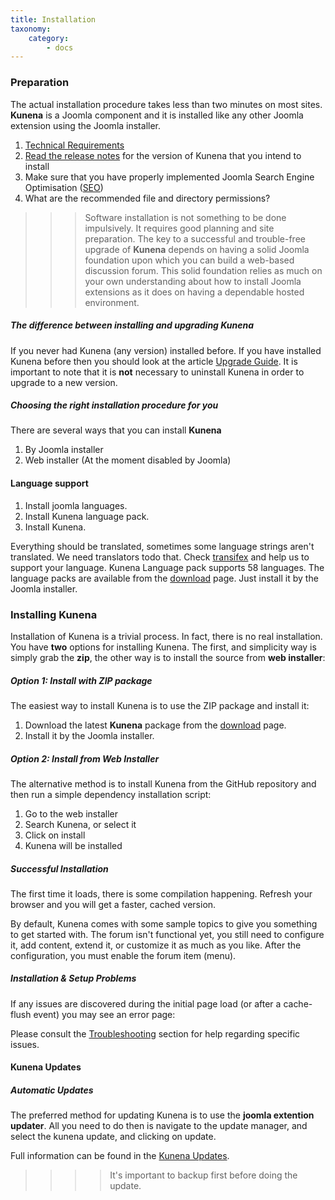```yaml
---
title: Installation
taxonomy:
    category:
        - docs
---
```


### Preparation

The actual installation procedure takes less than two minutes on most sites.  **Kunena** is a Joomla component and it is installed like any other Joomla extension using the Joomla installer.

1. [Technical Requirements](../../basics/requirements)
2. [Read the release notes](../../troubleshooting) for the version of Kunena that you intend to install 
3. Make sure that you have properly implemented Joomla Search Engine Optimisation ([SEO](../../faq/seo)) 
4. What are the recommended file and directory permissions? 

>>> Software installation is not something to be done impulsively.  It requires good planning and site preparation.  The key to a successful and trouble-free upgrade of **Kunena** depends on having a solid Joomla foundation upon which you can build a web-based discussion forum.  This solid foundation relies as much on your own understanding about how to install Joomla extensions as it does on having a dependable hosted environment.


##### The difference between installing and upgrading Kunena
If you never had Kunena (any version) installed before.  If you have installed Kunena before then you should look at the article [Upgrade Guide](../../basics/upgrade). It is important to note that it is **not** necessary to uninstall Kunena in order to upgrade to a new version.

##### Choosing the right installation procedure for you
There are several ways that you can install **Kunena** 

1. By Joomla installer
2. Web installer (At the moment disabled by Joomla)

#### Language support

1. Install joomla languages.
2. Install Kunena language pack.
3. Install Kunena. 

Everything should be translated, sometimes some language strings aren't translated. We need translators todo that. Check [transifex](https://www.transifex.com/Kunena-Forum/) and help us to support your language.
Kunena Language pack supports 58 languages.  The language packs are available from the [download](http://www.kunena.org/download) page.  Just install it by the Joomla installer.

### Installing Kunena

Installation of Kunena is a trivial process. In fact, there is no real installation.  You have **two** options for installing Kunena.  The first, and simplicity way is simply grab the **zip**, the other way is to install the source from **web installer**:

##### Option 1: Install with ZIP package

The easiest way to install Kunena is to use the ZIP package and install it:

1. Download the latest **Kunena** package from the [download](http://kunena.org/downloads) page.
2. Install it by the Joomla installer.


##### Option 2: Install from Web Installer

The alternative method is to install Kunena from the GitHub repository and then run a simple dependency installation script:

1. Go to the web installer
2. Search Kunena, or select it
3. Click on install
4. Kunena will be installed


##### Successful Installation

The first time it loads, there is some compilation happening. Refresh your browser and you will get a faster, cached version.

By default, Kunena comes with some sample topics to give you something to get started with. The forum isn't functional yet, you still need to configure it, add content, extend it, or customize it as much as you like. After the configuration, you must enable the forum item (menu).

##### Installation & Setup Problems

If any issues are discovered during the initial page load (or after a cache-flush event) you may see an error page:

Please consult the [Troubleshooting](../../troubleshooting) section for help regarding specific issues.

#### Kunena Updates

##### Automatic Updates

The preferred method for updating Kunena is to use the **joomla extention updater**. All you need to do then is navigate to the update manager, and select the kunena update, and clicking on update.

Full information can be found in the [Kunena Updates](../../advanced/Kunena-gpm).

>>>> It's important to backup first before doing the update.
